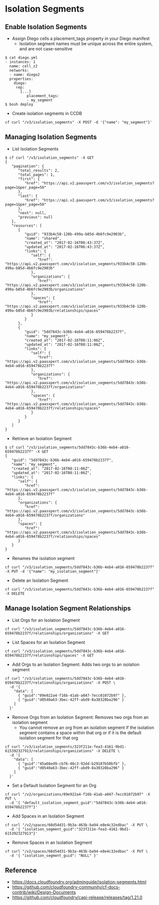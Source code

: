 # Isolation Segments

## Enable Isolation Segments
- Assign Diego cells a placement_tags property in your Diego manifest
  - Isolation segment names must be unique across the entire system, and are not case-sensitive
```
$ cat diego.yml
- instances: 1
  name: cell_z2
  networks:
  - name: diego2
  properties:
    diego:
     rep:
       [...] 
          placement_tags:
          - my_segment
$ bosh deploy          
```
- Create isolation segments in CCDB
```
cf curl "/v3/isolation_segments" -X POST -d '{"name": "my_segment"}'
```

## Managing Isolation Segments
- List Isolation Segments
```
$ cf curl "/v3/isolation_segments" -X GET
{
   "pagination": {
      "total_results": 2,
      "total_pages": 1,
      "first": {
         "href": "https://api.v2.paasxpert.com/v3/isolation_segments?page=1&per_page=50"
      },
      "last": {
         "href": "https://api.v2.paasxpert.com/v3/isolation_segments?page=1&per_page=50"
      },
      "next": null,
      "previous": null
   },
   "resources": [
      {
         "guid": "933b4c58-120b-499a-b85d-4b6fc9e2903b",
         "name": "shared",
         "created_at": "2017-02-16T06:43:37Z",
         "updated_at": "2017-02-16T06:43:37Z",
         "links": {
            "self": {
               "href": "https://api.v2.paasxpert.com/v3/isolation_segments/933b4c58-120b-499a-b85d-4b6fc9e2903b"
            },
            "organizations": {
               "href": "https://api.v2.paasxpert.com/v3/isolation_segments/933b4c58-120b-499a-b85d-4b6fc9e2903b/organizations"
            },
            "spaces": {
               "href": "https://api.v2.paasxpert.com/v3/isolation_segments/933b4c58-120b-499a-b85d-4b6fc9e2903b/relationships/spaces"
            }
         }
      },
      {
         "guid": "5dd7843c-b36b-4eb4-a016-659478b2237f",
         "name": "my_segment",
         "created_at": "2017-02-16T08:11:06Z",
         "updated_at": "2017-02-16T08:11:06Z",
         "links": {
            "self": {
               "href": "https://api.v2.paasxpert.com/v3/isolation_segments/5dd7843c-b36b-4eb4-a016-659478b2237f"
            },
            "organizations": {
               "href": "https://api.v2.paasxpert.com/v3/isolation_segments/5dd7843c-b36b-4eb4-a016-659478b2237f/organizations"
            },
            "spaces": {
               "href": "https://api.v2.paasxpert.com/v3/isolation_segments/5dd7843c-b36b-4eb4-a016-659478b2237f/relationships/spaces"
            }
         }
      }
   ]
}
```
- Retrieve an Isolation Segment
```
$ cf curl "/v3/isolation_segments/5dd7843c-b36b-4eb4-a016-659478b2237f" -X GET 
{
   "guid": "5dd7843c-b36b-4eb4-a016-659478b2237f",
   "name": "my_segment",
   "created_at": "2017-02-16T08:11:06Z",
   "updated_at": "2017-02-16T08:11:06Z",
   "links": {
      "self": {
         "href": "https://api.v2.paasxpert.com/v3/isolation_segments/5dd7843c-b36b-4eb4-a016-659478b2237f"
      },
      "organizations": {
         "href": "https://api.v2.paasxpert.com/v3/isolation_segments/5dd7843c-b36b-4eb4-a016-659478b2237f/organizations"
      },
      "spaces": {
         "href": "https://api.v2.paasxpert.com/v3/isolation_segments/5dd7843c-b36b-4eb4-a016-659478b2237f/relationships/spaces"
      }
   }
}
```
- Renames the isolation segment
```
cf curl "/v3/isolation_segments/5dd7843c-b36b-4eb4-a016-659478b2237f" -X PUT -d '{"name": "my_isolation_segment"}'
```
- Delete an Isolation Segment
```
cf curl "/v3/isolation_segments/5dd7843c-b36b-4eb4-a016-659478b2237f" -X DELETE 
```

## Manage Isolation Segment Relationships
- List Orgs for an Isolation Segment
```
cf curl "/v3/isolation_segments/5dd7843c-b36b-4eb4-a016-659478b2237f/relationships/organizations" -X GET 
```
- List Spaces for an Isolation Segment
```
cf curl "/v3/isolation_segments/5dd7843c-b36b-4eb4-a016-659478b2237f/relationships/spaces" -X GET 
```
- Add Orgs to an Isolation Segment: Adds two orgs to an isolation segment
```
cf curl "/v3/isolation_segments/5dd7843c-b36b-4eb4-a016-659478b2237f/relationships/organizations" -X POST \
  -d '{
    "data": [
      { "guid":"09e922a4-f16b-41ab-a047-7ecc01072b97" },
      { "guid":"d0540a63-3bec-42ff-abd9-8a30328ba296" }
    ]
  }' 
```
- Remove Orgs from an Isolation Segment: Removes two orgs from an isolation segment
  - You cannot remove an org from an isolation segment if the isolation segment contains a space within that org or if it is the default isolation segment for that org
```
cf curl "/v3/isolation_segments/323f211e-fea3-4161-9bd1-615392327913/relationships/organizations" -X DELETE \
  -d '{
    "data": [
      { "guid":"45a66ed9-cb76-46c3-92dd-b29187b50bfb" },
      { "guid":"d0540a63-3bec-42ff-abd9-8a30328ba296" }
    ]
  }'
```
- Set a Default Isolation Segment for an Org
```
cf curl "/v2/organizations/09e922a4-f16b-41ab-a047-7ecc01072b97" -X PUT \
  -d '{ "default_isolation_segment_guid":"5dd7843c-b36b-4eb4-a016-659478b2237f"}'
```
- Add Spaces in an Isolation Segment
```
cf curl "/v2/spaces/68d54d31-9b3a-463b-ba94-e8e4c32edbac" -X PUT \
  -d '{ "isolation_segment_guid":"323f211e-fea3-4161-9bd1-615392327913"}'
```
- Remove Spaces in an Isolation Segment
```
cf curl "/v2/spaces/68d54d31-9b3a-463b-ba94-e8e4c32edbac" -X PUT \
  -d '{ "isolation_segment_guid": "NULL" }'
```

## Reference
- https://docs.cloudfoundry.org/adminguide/isolation-segments.html
- https://github.com/cloudfoundry-community/cf-docs-contrib/wiki/Design-Documents
- https://github.com/cloudfoundry/capi-release/releases/tag/1.21.0
